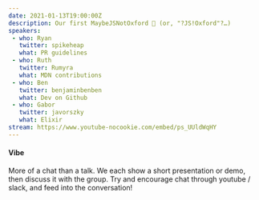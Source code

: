 ```yaml
---
date: 2021-01-13T19:00:00Z
description: Our first MaybeJSNotOxford 🎉 (or, "?JS!Oxford"?…)
speakers:
 - who: Ryan
   twitter: spikeheap
   what: PR guidelines
 - who: Ruth
   twitter: Rumyra
   what: MDN contributions
 - who: Ben
   twitter: benjaminbenben
   what: Dev on Github
 - who: Gabor
   twitter: javorszky
   what: Elixir
stream: https://www.youtube-nocookie.com/embed/ps_UUldWqHY
---
```


#### Vibe

More of a chat than a talk. We each show a short presentation or demo, then discuss it with the group. Try and encourage chat through youtube / slack, and feed into the conversation!
